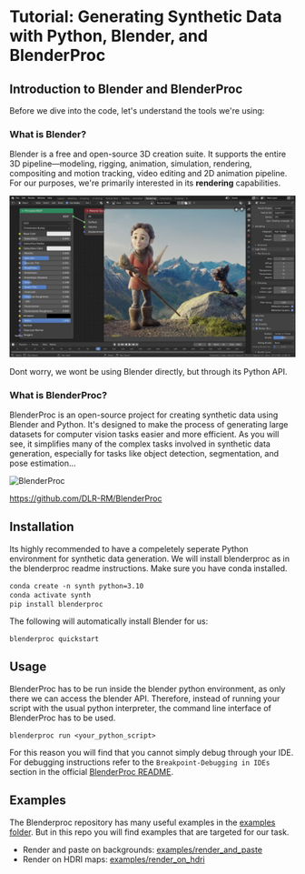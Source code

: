 # Tutorial: Generating Synthetic Data with Python, Blender, and BlenderProc

## Introduction to Blender and BlenderProc

Before we dive into the code, let's understand the tools we're using:

### What is Blender?

Blender is a free and open-source 3D creation suite. It supports the entire 3D pipeline—modeling, rigging, animation, simulation, rendering, compositing and motion tracking, video editing and 2D animation pipeline. For our purposes, we're primarily interested in its **rendering** capabilities.

<img src="assets/blender_render-1280x720.jpg" alt="Blender" width="700"/>

Dont worry, we wont be using Blender directly, but through its Python API.


### What is BlenderProc?

BlenderProc is an open-source project for creating synthetic data using Blender and Python. It's designed to make the process of generating large datasets for computer vision tasks easier and more efficient. As you will see, it simplifies many of the complex tasks involved in synthetic data generation, especially for tasks like object detection, segmentation, and pose estimation...

<img src="https://user-images.githubusercontent.com/6104887/137109535-275a2aa3-f5fd-4173-9d16-a9a9b86f66e7.gif" alt="BlenderProc" width="700"/>

https://github.com/DLR-RM/BlenderProc

## Installation

Its highly recommended to have a compeletely seperate Python environment for synthetic data generation.
We will install blenderproc as in the blenderproc readme instructions. Make sure you have conda installed.

```
conda create -n synth python=3.10
conda activate synth
pip install blenderproc
```

The following will automatically install Blender for us:
```
blenderproc quickstart
```

## Usage

BlenderProc has to be run inside the blender python environment, as only there we can access the blender API. Therefore, instead of running your script with the usual python interpreter, the command line interface of BlenderProc has to be used.
```
blenderproc run <your_python_script>
```
For this reason you will find that you cannot simply debug through your IDE. For debugging instructions refer to the `Breakpoint-Debugging in IDEs` section in the official [BlenderProc README](https://github.com/DLR-RM/BlenderProc).

## Examples

The Blenderproc repository has many useful examples in the [examples folder](https://github.com/DLR-RM/BlenderProc/tree/main/examples). But in this repo you will find examples that are targeted for our task.

- Render and paste on backgrounds: [examples/render_and_paste](examples/render_and_paste)
- Render on HDRI maps: [examples/render_on_hdri](examples/render_on_hdri)





